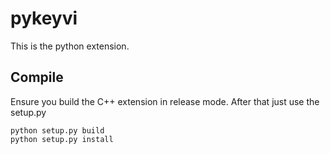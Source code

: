 # pykeyvi

This is the python extension.

## Compile

Ensure you build the C++ extension in release mode. After that just use the setup.py

    python setup.py build
    python setup.py install
